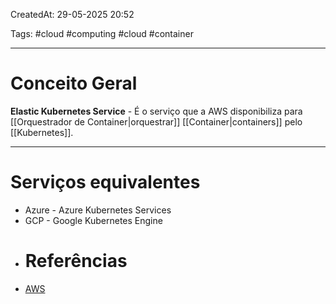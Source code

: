 CreatedAt: 29-05-2025 20:52

Tags: #cloud #computing #cloud #container

---
# Conceito Geral
**Elastic Kubernetes Service** - É o serviço que a AWS disponibiliza para [[Orquestrador de Container|orquestrar]] [[Container|containers]] pelo [[Kubernetes]].

---
# Serviços equivalentes
- Azure - Azure Kubernetes Services
- GCP - Google Kubernetes Engine
- # Referências
- [AWS](https://aws.amazon.com/pt/eks/)